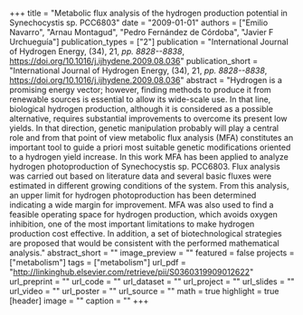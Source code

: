 +++
title = "Metabolic flux analysis of the hydrogen production potential in Synechocystis sp. PCC6803"
date = "2009-01-01"
authors = ["Emilio Navarro", "Arnau Montagud", "Pedro Fernández de Córdoba", "Javier F Urchueguía"]
publication_types = ["2"]
publication = "International Journal of Hydrogen Energy, (34), 21, _pp. 8828--8838_, https://doi.org/10.1016/j.ijhydene.2009.08.036"
publication_short = "International Journal of Hydrogen Energy, (34), 21, _pp. 8828--8838_, https://doi.org/10.1016/j.ijhydene.2009.08.036"
abstract = "Hydrogen is a promising energy vector; however, finding methods to produce it from renewable sources is essential to allow its wide-scale use. In that line, biological hydrogen production, although it is considered as a possible alternative, requires substantial improvements to overcome its present low yields. In that direction, genetic manipulation probably will play a central role and from that point of view metabolic flux analysis (MFA) constitutes an important tool to guide a priori most suitable genetic modifications oriented to a hydrogen yield increase. In this work MFA has been applied to analyze hydrogen photoproduction of Synechocystis sp. PCC6803. Flux analysis was carried out based on literature data and several basic fluxes were estimated in different growing conditions of the system. From this analysis, an upper limit for hydrogen photoproduction has been determined indicating a wide margin for improvement. MFA was also used to find a feasible operating space for hydrogen production, which avoids oxygen inhibition, one of the most important limitations to make hydrogen production cost effective. In addition, a set of biotechnological strategies are proposed that would be consistent with the performed mathematical analysis."
abstract_short = ""
image_preview = ""
featured = false
projects = ["metabolism"]
tags = ["metabolism"]
url_pdf = "http://linkinghub.elsevier.com/retrieve/pii/S0360319909012622"
url_preprint = ""
url_code = ""
url_dataset = ""
url_project = ""
url_slides = ""
url_video = ""
url_poster = ""
url_source = ""
math = true
highlight = true
[header]
image = ""
caption = ""
+++
